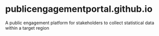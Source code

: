 # publicengagementportal.github.io
A public engagement platform for stakeholders to collect statistical data within a target region



